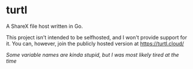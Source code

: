 # turtl

A ShareX file host written in Go.

This project isn't intended to be selfhosted, and I won't provide support for it. You can, however, join the publicly hosted version at https://turtl.cloud/

*Some variable names are kinda stupid, but I was most likely tired at the time*
